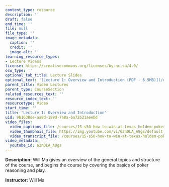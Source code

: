 ```yaml
---
content_type: resource
description: ''
draft: false
end_time: ''
file: null
file_type: ''
image_metadata:
  caption: ''
  credit: ''
  image-alt: ''
learning_resource_types:
- Lecture Videos
license: https://creativecommons.org/licenses/by-nc-sa/4.0/
ocw_type: ''
optional_tab_title: Lecture Slides
optional_text: '[Lecture 1: Overview and Introduction (PDF - 6.5MB)](/courses/15-s50-how-to-win-at-texas-holdem-poker-january-iap-2016/resources/mit15_s50iap16_l1)'
parent_title: Video Lectures
parent_type: CourseSection
related_resources_text: ''
resource_index_text: ''
resourcetype: Video
start_time: ''
title: 'Lecture 1: Overview and Introduction'
uid: 9b1638de-aa8d-189d-7a8a-6a72b21aeebd
video_files:
  video_captions_file: /courses/15-s50-how-to-win-at-texas-holdem-poker-january-iap-2016/5dd1cf079eee5f1d99d55c768327c0bb_62nDLA_A8gs.vtt
  video_thumbnail_file: https://img.youtube.com/vi/62nDLA_A8gs/default.jpg
  video_transcript_file: /courses/15-s50-how-to-win-at-texas-holdem-poker-january-iap-2016/3a2b8d0b59b02cd5e18b3e042bf55230_62nDLA_A8gs.pdf
video_metadata:
  youtube_id: 62nDLA_A8gs
---
```


**Description:** Will Ma gives an overview of the general topics and structure of the course, and begins the course by covering the basics of poker reasoning and play.

**Instructor:** Will Ma

